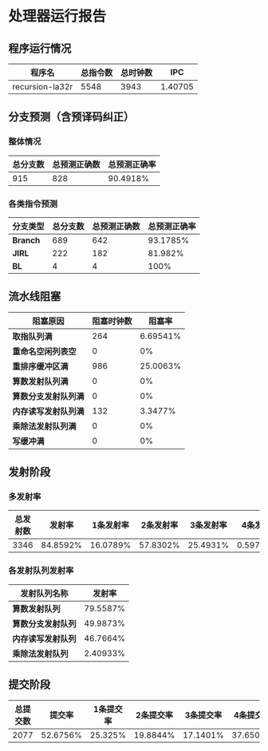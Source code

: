 # 处理器运行报告
## 程序运行情况
|程序名|总指令数|总时钟数|IPC|
|---|---|---|---|
|recursion-la32r|5548|3943|1.40705|

## 分支预测（含预译码纠正）
### 整体情况
|总分支数|总预测正确数|总预测正确率|
|---|---|---|
|915|828|90.4918%|

### 各类指令预测
|分支类型|总分支数|总预测正确数|总预测正确率|
|---|---|---|---|
|**Branch**| 689 | 642 | 93.1785%|
|**JIRL**| 222 | 182 | 81.982%|
|**BL**| 4 | 4 | 100%|

## 流水线阻塞
|阻塞原因|阻塞时钟数|阻塞率|
|---|---|---|
|**取指队列满**| 264 | 6.69541%|
|**重命名空闲列表空**|0 | 0%|
|**重排序缓冲区满**|986 | 25.0063%|
|**算数发射队列满**|0 | 0%|
|**算数分支发射队列满**|0 | 0%|
|**内存读写发射队列满**|132 | 3.3477%|
|**乘除法发射队列满**|0 | 0%|
|**写缓冲满**|0 | 0%|

## 发射阶段
### 多发射率
|总发射数|发射率|1条发射率|2条发射率|3条发射率|4条发射率|
|---|---|---|---|---|---|
|3346|84.8592%|16.0789%|57.8302%|25.4931%|0.597729%|

### 各发射队列发射率
|发射队列名称|发射率|
|---|---|
|**算数发射队列**|79.5587%|
|**算数分支发射队列**|49.9873%|
|**内存读写发射队列**|46.7664%|
|**乘除法发射队列**|2.40933%|

## 提交阶段
|总提交数|提交率|1条提交率|2条提交率|3条提交率|4条提交率|
|---|---|---|---|---|---|
|2077|52.6756%|25.325%|19.8844%|17.1401%|37.6505%|
